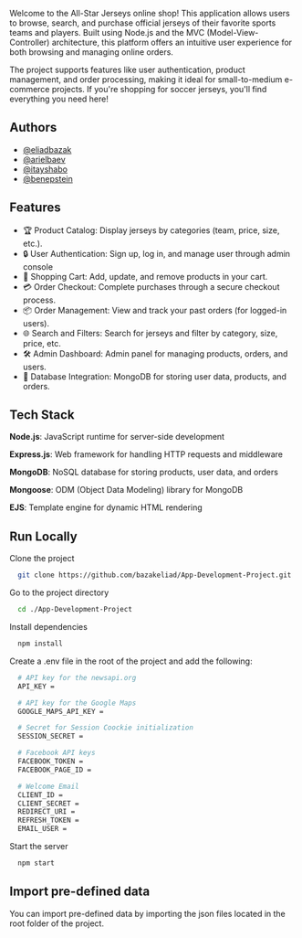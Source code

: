 
Welcome to the All-Star Jerseys online shop! This application allows users to browse, search, and purchase official jerseys of their favorite sports teams and players. Built using Node.js and the MVC (Model-View-Controller) architecture, this platform offers an intuitive user experience for both browsing and managing online orders.

The project supports features like user authentication, product management, and order processing, making it ideal for small-to-medium e-commerce projects. If you're shopping for soccer jerseys, you'll find everything you need here!

## Authors

- [@eliadbazak](https://www.github.com/bazakeliad)
- [@arielbaev](https://www.github.com/arielba2002)
- [@itayshabo](https://www.github.com/itay55)
- [@benepstein](https://www.github.com/BenEpstein)




## Features

- 🏆 Product Catalog: Display jerseys by categories (team, price, size, etc.).
- 🔒 User Authentication: Sign up, log in, and manage user through admin console
- 🛒 Shopping Cart: Add, update, and remove products in your cart.
- 💳 Order Checkout: Complete purchases through a secure checkout process.
- 📦 Order Management: View and track your past orders (for logged-in users).
- 🌐 Search and Filters: Search for jerseys and filter by category, size, price, etc.
- 🛠️ Admin Dashboard: Admin panel for managing products, orders, and users.
- 💾 Database Integration: MongoDB for storing user data, products, and orders.


## Tech Stack

**Node.js**: JavaScript runtime for server-side development

**Express.js**: Web framework for handling HTTP requests and middleware

**MongoDB**: NoSQL database for storing products, user data, and orders

**Mongoose**: ODM (Object Data Modeling) library for MongoDB

**EJS**: Template engine for dynamic HTML rendering


## Run Locally

Clone the project

```bash
  git clone https://github.com/bazakeliad/App-Development-Project.git
```

Go to the project directory

```bash
  cd ./App-Development-Project
```

Install dependencies

```bash
  npm install
```
Create a .env file in the root of the project and add the following:
```bash
  # API key for the newsapi.org
  API_KEY =

  # API key for the Google Maps
  GOOGLE_MAPS_API_KEY =

  # Secret for Session Coockie initialization
  SESSION_SECRET =

  # Facebook API keys
  FACEBOOK_TOKEN =
  FACEBOOK_PAGE_ID =

  # Welcome Email
  CLIENT_ID =
  CLIENT_SECRET =
  REDIRECT_URI =
  REFRESH_TOKEN =
  EMAIL_USER =
```

Start the server

```bash
  npm start
```


## Import pre-defined data

You can import pre-defined data by importing the 
json files located in the root folder of the project.
